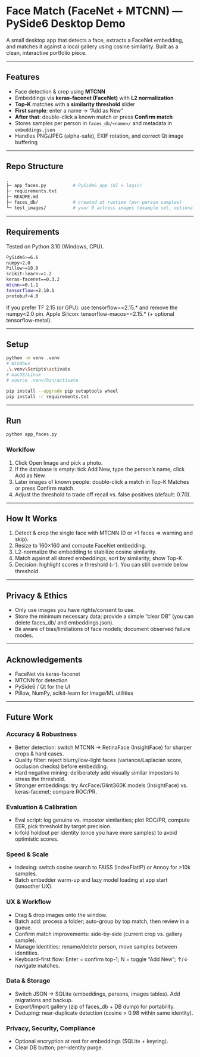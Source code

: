 # Face Match (FaceNet + MTCNN) — PySide6 Desktop Demo
A small desktop app that detects a face, extracts a FaceNet embedding, and matches it against a local gallery using cosine similarity. Built as a clean, interactive portfolio piece.

---

## Features
- Face detection & crop using **MTCNN**
- Embeddings via **keras-facenet (FaceNet)** with **L2 normalization**
- **Top-K** matches with a **similarity threshold** slider
- **First sample**: enter a name → “Add as New”
- **After that**: double-click a known match or press **Confirm match**
- Stores samples per person in `faces_db/<name>/` and metadata in `embeddings.json`
- Handles PNG/JPEG (alpha-safe), EXIF rotation, and correct Qt image buffering

---

## Repo Structure

```bash
.
├─ app_faces.py          # PySide6 app (UI + logic)
├─ requirements.txt
├─ README.md
├─ faces_db/             # created at runtime (per-person samples)
└─ test_images/          # your 9 actress images (example set, optional)
```

--- 

## Requirements

Tested on Python 3.10 (Windows, CPU).

```bash
PySide6>=6.6
numpy<2.0
Pillow>=10.0
scikit-learn>=1.2
keras-facenet==0.3.2
mtcnn==0.1.1
tensorflow==2.10.1
protobuf<4.0
```

If you prefer TF 2.15 (or GPU): use tensorflow==2.15.* and remove the numpy<2.0 pin.
Apple Silicon: tensorflow-macos==2.15.* (+ optional tensorflow-metal).

---

## Setup

```bash
python -m venv .venv
# Windows
.\.venv\Scripts\activate
# macOS/Linux
# source .venv/bin/activate

pip install --upgrade pip setuptools wheel
pip install -r requirements.txt
```

--- 

## Run

```bash
python app_faces.py
```

### Worklfow
1. Click Open Image and pick a photo.
2. If the database is empty: tick Add New, type the person’s name, click Add as New.
3. Later images of known people: double-click a match in Top-K Matches or press Confirm match.
4. Adjust the threshold to trade off recall vs. false positives (default: 0.70).

--- 

## How It Works
1. Detect & crop the single face with MTCNN (0 or >1 faces ⇒ warning and skip).
2. Resize to 160×160 and compute FaceNet embedding.
3. L2-normalize the embedding to stabilize cosine similarity.
4. Match against all stored embeddings; sort by similarity; show Top-K.
5. Decision: highlight scores ≥ threshold (✅). You can still override below threshold.

---

## Privacy & Ethics
- Only use images you have rights/consent to use.
- Store the minimum necessary data; provide a simple “clear DB” (you can delete faces_db/ and embeddings.json).
- Be aware of bias/limitations of face models; document observed failure modes.

---

## Acknowledgements
- FaceNet via keras-facenet
- MTCNN for detection
- PySide6 / Qt for the UI
- Pillow, NumPy, scikit-learn for image/ML utilities

---

## Future Work

### Accuracy & Robustness
- Better detection: switch MTCNN → RetinaFace (InsightFace) for sharper crops & hard cases.
- Quality filter: reject blurry/low-light faces (variance/Laplacian score, occlusion checks) before embedding.
- Hard negative mining: deliberately add visually similar impostors to stress the threshold.
- Stronger embeddings: try ArcFace/Glint360K models (InsightFace) vs. keras-facenet; compare ROC/PR.

### Evaluation & Calibration
- Eval script: log genuine vs. impostor similarities; plot ROC/PR, compute EER, pick threshold by target precision.
- k-fold holdout per identity (once you have more samples) to avoid optimistic scores.

### Speed & Scale
- Indexing: switch cosine search to FAISS (IndexFlatIP) or Annoy for >10k samples.
- Batch embedder warm-up and lazy model loading at app start (smoother UX).

### UX & Workflow
- Drag & drop images onto the window.
- Batch add: process a folder; auto-group by top match, then review in a queue.
- Confirm match improvements: side-by-side (current crop vs. gallery sample).
- Manage identities: rename/delete person, move samples between identities.
- Keyboard-first flow: Enter = confirm top-1; N = toggle “Add New”; ↑/↓ navigate matches.

### Data & Storage
- Switch JSON → SQLite (embeddings, persons, images tables). Add migrations and backup.
- Export/Import gallery (zip of faces_db + DB dump) for portability.
- Deduping: near-duplicate detection (cosine > 0.98 within same identity).

### Privacy, Security, Compliance
- Optional encryption at rest for embeddings (SQLite + keyring).
- Clear DB button; per-identity purge.
